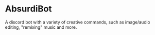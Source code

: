 # AbsurdiBot
A discord bot with a variety of creative commands, such as image/audio editing, "remixing" music and more.
